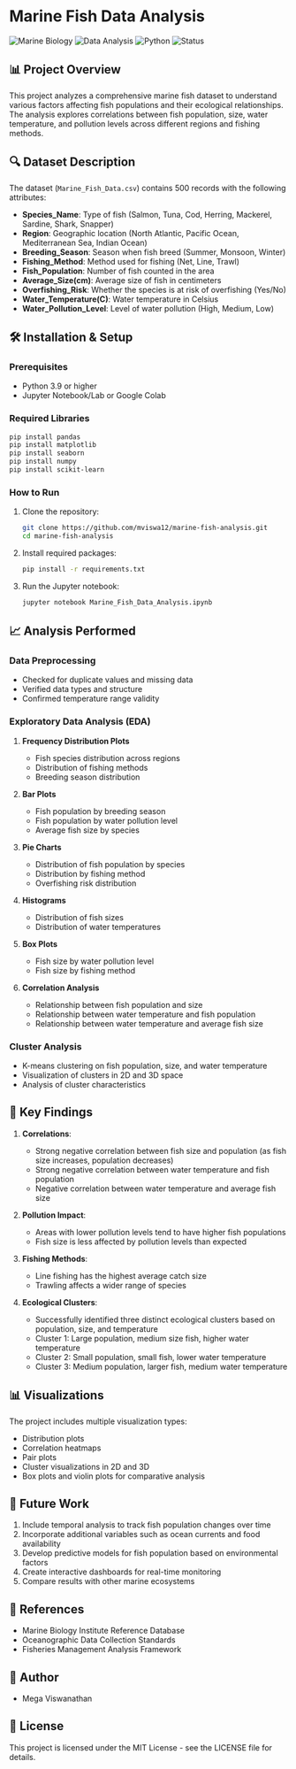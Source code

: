 # Marine Fish Data Analysis

![Marine Biology](https://img.shields.io/badge/Marine-Biology-blue)
![Data Analysis](https://img.shields.io/badge/Data-Analysis-green)
![Python](https://img.shields.io/badge/Python-3.9-yellow)
![Status](https://img.shields.io/badge/Status-Completed-success)

## 📊 Project Overview

This project analyzes a comprehensive marine fish dataset to understand various factors affecting fish populations and their ecological relationships. The analysis explores correlations between fish population, size, water temperature, and pollution levels across different regions and fishing methods.

## 🔍 Dataset Description

The dataset (`Marine_Fish_Data.csv`) contains 500 records with the following attributes:

- **Species_Name**: Type of fish (Salmon, Tuna, Cod, Herring, Mackerel, Sardine, Shark, Snapper)
- **Region**: Geographic location (North Atlantic, Pacific Ocean, Mediterranean Sea, Indian Ocean)
- **Breeding_Season**: Season when fish breed (Summer, Monsoon, Winter)
- **Fishing_Method**: Method used for fishing (Net, Line, Trawl)
- **Fish_Population**: Number of fish counted in the area
- **Average_Size(cm)**: Average size of fish in centimeters
- **Overfishing_Risk**: Whether the species is at risk of overfishing (Yes/No)
- **Water_Temperature(C)**: Water temperature in Celsius
- **Water_Pollution_Level**: Level of water pollution (High, Medium, Low)

## 🛠️ Installation & Setup

### Prerequisites
- Python 3.9 or higher
- Jupyter Notebook/Lab or Google Colab

### Required Libraries
```bash
pip install pandas
pip install matplotlib
pip install seaborn
pip install numpy
pip install scikit-learn
```

### How to Run
1. Clone the repository:
   ```bash
   git clone https://github.com/mviswa12/marine-fish-analysis.git
   cd marine-fish-analysis
   ```

2. Install required packages:
   ```bash
   pip install -r requirements.txt
   ```

3. Run the Jupyter notebook:
   ```bash
   jupyter notebook Marine_Fish_Data_Analysis.ipynb
   ```

## 📈 Analysis Performed

### Data Preprocessing
- Checked for duplicate values and missing data
- Verified data types and structure
- Confirmed temperature range validity

### Exploratory Data Analysis (EDA)
1. **Frequency Distribution Plots**
   - Fish species distribution across regions
   - Distribution of fishing methods
   - Breeding season distribution

2. **Bar Plots**
   - Fish population by breeding season
   - Fish population by water pollution level
   - Average fish size by species

3. **Pie Charts**
   - Distribution of fish population by species
   - Distribution by fishing method
   - Overfishing risk distribution

4. **Histograms**
   - Distribution of fish sizes
   - Distribution of water temperatures

5. **Box Plots**
   - Fish size by water pollution level
   - Fish size by fishing method

6. **Correlation Analysis**
   - Relationship between fish population and size
   - Relationship between water temperature and fish population
   - Relationship between water temperature and average fish size

### Cluster Analysis
- K-means clustering on fish population, size, and water temperature
- Visualization of clusters in 2D and 3D space
- Analysis of cluster characteristics

## 🔑 Key Findings

1. **Correlations**:
   - Strong negative correlation between fish size and population (as fish size increases, population decreases)
   - Strong negative correlation between water temperature and fish population
   - Negative correlation between water temperature and average fish size

2. **Pollution Impact**:
   - Areas with lower pollution levels tend to have higher fish populations
   - Fish size is less affected by pollution levels than expected

3. **Fishing Methods**:
   - Line fishing has the highest average catch size
   - Trawling affects a wider range of species

4. **Ecological Clusters**:
   - Successfully identified three distinct ecological clusters based on population, size, and temperature
   - Cluster 1: Large population, medium size fish, higher water temperature
   - Cluster 2: Small population, small fish, lower water temperature
   - Cluster 3: Medium population, larger fish, medium water temperature

## 📊 Visualizations

The project includes multiple visualization types:
- Distribution plots
- Correlation heatmaps
- Pair plots
- Cluster visualizations in 2D and 3D
- Box plots and violin plots for comparative analysis

## 🔄 Future Work

1. Include temporal analysis to track fish population changes over time
2. Incorporate additional variables such as ocean currents and food availability
3. Develop predictive models for fish population based on environmental factors
4. Create interactive dashboards for real-time monitoring
5. Compare results with other marine ecosystems

## 🔗 References

- Marine Biology Institute Reference Database
- Oceanographic Data Collection Standards
- Fisheries Management Analysis Framework

## 👤 Author

- Mega Viswanathan

## 📄 License

This project is licensed under the MIT License - see the LICENSE file for details.


